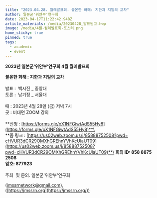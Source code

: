 ```yaml
---
title: "2023.04.28. 월례발표회. 불온한 화해: 지한과 지일의 교차"
author: 일본군'위안부'연구회
date: 2023-04-17T11:22:42.948Z
article_materials: /media/20230428_발표원고.hwp
image: /media/4월-월례발표회-포스터.png
home_sticky: true
pinned: true
tags:
  - academic
  - event
---
```

**2023년 일본군‘위안부’연구회 4월 월례발표회**

**불온한 화해 : 지한과 지일의 교차**\
\
발표 :  백시진 _ 중앙대\
토론 :  남기정 _ 서울대\
\
때 : 2023년 4월 28일 (금) 저녁 7시\
곳 : 비대면 ZOOM 강의\
\
**신청 : [https://forms.gle/​oX1NFGiwtAdS55Hy8](https://forms.gle/oX1NFGiwtAdS55Hy8)**\
\
**줌 링크 : [https://us02web.zoom.us/j/​85888752508?pwd=​cHVUR3dCR29OMXhGREhnYVhKcUlaUT​09](https://us02web.zoom.us/j/85888752508?pwd=cHVUR3dCR29OMXhGREhnYVhKcUlaUT09)**\
**회의 ID: 858 8875 2508**\
**암호: 877923**\
\
주최  및 문의. 일본군'위안부'연구회 

([jmssrnetwork@gmail.com](mailto:jmssrnetwork@gmail.com)),\
([https://jmssrn.org](https://jmssrn.org/))